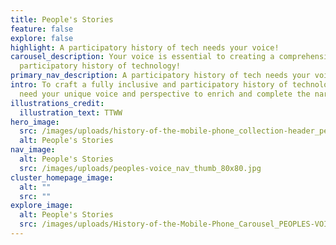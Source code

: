 ```yaml
---
title: People's Stories
feature: false
explore: false
highlight: A participatory history of tech needs your voice!
carousel_description: Your voice is essential to creating a comprehensive,
  participatory history of technology!
primary_nav_description: A participatory history of tech needs your voice!
intro: To craft a fully inclusive and participatory history of technology, we
  need your unique voice and perspective to enrich and complete the narrative.
illustrations_credit:
  illustration_text: TTWW
hero_image:
  src: /images/uploads/history-of-the-mobile-phone_collection-header_peoples-stories-600.png
  alt: People's Stories
nav_image:
  alt: People's Stories
  src: /images/uploads/peoples-voice_nav_thumb_80x80.jpg
cluster_homepage_image:
  alt: ""
  src: ""
explore_image:
  alt: People's Stories
  src: /images/uploads/History-of-the-Mobile-Phone_Carousel_PEOPLES-VOICE.jpg
---
```

